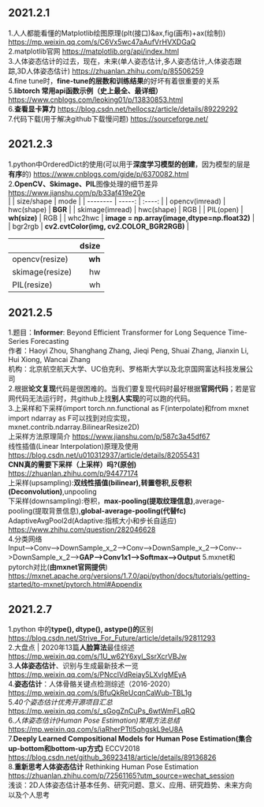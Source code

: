 ## 2021.2.1
1.人人都能看懂的Matplotlib绘图原理(plt(接口)&ax,fig(画布)+ax(绘制)) https://mp.weixin.qq.com/s/C6Vx5wc47aAufVrHVXDGaQ  
2.matplotlib官网 https://matplotlib.org/api/index.html  
3.人体姿态估计的过去，现在，未来(单人姿态估计,多人姿态估计,人体姿态跟踪,3D人体姿态估计) https://zhuanlan.zhihu.com/p/85506259    
4.fine tune时，**fine-tune的层数和训练结果**的好坏有着很重要的关系  
5.**libtorch 常用api函数示例（史上最全、最详细）** https://www.cnblogs.com/leoking01/p/13830853.html  
6.**查看显卡算力** https://blog.csdn.net/hellocsz/article/details/89229292  
7.代码下载(用于解决github下载慢问题) https://sourceforge.net/  
## 2021.2.3
1.python中OrderedDict的使用(可以用于**深度学习模型的创建**，因为模型的层是**有序**的) https://www.cnblogs.com/gide/p/6370082.html  
2.**OpenCV、Skimage、PIL**图像处理的细节差异 https://www.jianshu.com/p/b33af419e20e  
|         | size/shape   |  mode  |
| --------   | -----:  | :----:  |
| opencv(imread)  | hwc(shape)   |  **BGR**   |
| skimage(imread) | hwc(shape)   |  RGB   |
| PIL(open)     |   **wh(size)**    |  RGB   |
| whc2hwc     |   **image = np.array(image,dtype=np.float32)** |
| bgr2rgb     |   **cv2.cvtColor(img, cv2.COLOR_BGR2RGB)** |

|         | dsize   |
| --------   | -----:  |
| opencv(resize)  | **wh**   |
| skimage(resize) | hw   |
| PIL(resize)     | wh   |
## 2021.2.5
1.题目：**Informer**: Beyond Efficient Transformer for Long Sequence Time-Series Forecasting  
作者：Haoyi Zhou, Shanghang Zhang, Jieqi Peng, Shuai Zhang, Jianxin Li, Hui Xiong, Wancai Zhang  
机构：北京航空航天大学、UC伯克利、罗格斯大学以及北京国网富达科技发展公司  
2.根据**论文复现**代码是很困难的。当我们要复现代码时最好根据**官网代码**；若是官网代码无法运行时，共github上找**别人实现**的可以跑的代码。  
3.上采样和下采样(import torch.nn.functional as F(interpolate)和from mxnet import ndarray as F可以找到对应实现，mxnet.contrib.ndarray.BilinearResize2D)  
上采样方法原理简介 https://www.jianshu.com/p/587c3a45df67  
线性插值(Linear Interpolation)原理及使用 https://blog.csdn.net/u010312937/article/details/82055431  
**CNN真的需要下采样（上采样）吗?(原创)** https://zhuanlan.zhihu.com/p/94477174  
上采样(upsampling):**双线性插值(bilinear),转置卷积,反卷积(Deconvolution)**,unpooling  
下采样(downsampling):卷积，**max-pooling(提取纹理信息)**,average-pooling(提取背景信息),**global-average-pooling(代替fc)**  
AdaptiveAvgPool2d(Adaptive:指核大小和步长自适应) https://www.zhihu.com/question/282046628  
4.分类网络  
Input-->Conv-->DownSample_x_2-->Conv-->DownSample_x_2-->Conv-->DownSample_x_2-->**GAP-->Conv1x1-->Softmax-->Output**
5.mxnet和pytorch对比(**由mxnet官网提供**)  
https://mxnet.apache.org/versions/1.7.0/api/python/docs/tutorials/getting-started/to-mxnet/pytorch.html#Appendix 
## 2021.2.7
1.python 中的**type(), dtype(), astype()的**区别 https://blog.csdn.net/Strive_For_Future/article/details/92811293    
2.大盘点 | 2020年13篇**人脸算法**最佳综述 https://mp.weixin.qq.com/s/1U_w62Y6xyl_SsrXcrVBJw    
3.**人体姿态估计**、识别与生成最新技术一览 https://mp.weixin.qq.com/s/PNcclVdReiay5LXvlgMEyA  
4.**姿态估计**：人体骨骼关键点检测综述（2016-2020） https://mp.weixin.qq.com/s/BfuQkReUcqnCaWub-TBL1g  
5.*40个姿态估计优秀开源项目汇总* https://mp.weixin.qq.com/s/_sGogZnCuPs_6wtWmFLqRQ  
6.*人体姿态估计(Human Pose Estimation)常用方法总结* https://mp.weixin.qq.com/s/iaRherPTtl5qhgskL9eU8A  
7.**Deeply Learned Compositional Models for Human Pose Estimation(集合up-bottom和bottom-up方式)** ECCV2018  https://blog.csdn.net/github_36923418/article/details/89136826  
8.**重新思考人体姿态估计** Rethinking Human Pose Estimation https://zhuanlan.zhihu.com/p/72561165?utm_source=wechat_session  
浅谈：2D人体姿态估计基本任务、研究问题、意义、应用、研究趋势、未来方向以及个人思考

